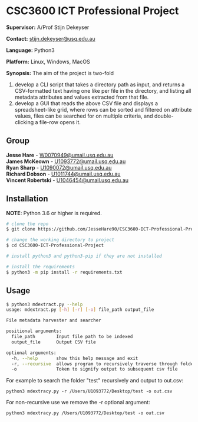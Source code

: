 # CSC3600 ICT Professional Project

**Supervisor:** A/Prof Stijn Dekeyser

**Contact:** stijn.dekeyser@usq.edu.au

**Language:** Python3

**Platform:** Linux, Windows, MacOS

**Synopsis:** The aim of the project is two-fold

1. develop a CLI script that takes a directory path as input, and returns a CSV-formatted text having one like per file in the directory, and listing all metadata attributes and values extracted from that file.
2. develop a GUI that reads the above CSV file and displays a spreadsheet-like grid, where rows can be sorted and filtered on attribute values, files can be searched for on multiple criteria, and double-clicking a file-row opens it.

## Group

**Jesse Hare**        - W0070949@umail.usq.edu.au\
**James McKeown**     - U1093772@umail.usq.edu.au\
**Ryan Sharp**        - U1090072@umail.usq.edu.au\
**Richard Dobson**    - U1011744@umail.usq.edu.au\
**Vincent Robertski** - U1046454@umail.usq.edu.au

## Installation

**NOTE**: Python 3.6 or higher is required.

```bash
# clone the repo
$ git clone https://github.com/JesseHare90/CSC3600-ICT-Professional-Project

# change the working directory to project
$ cd CSC3600-ICT-Professional-Project

# install python3 and python3-pip if they are not installed

# install the requirements
$ python3 -m pip install -r requirements.txt
```
## Usage

```bash
$ python3 mdextract.py --help
usage: mdextract.py [-h] [-r] [-o] file_path output_file

File metadata harvester and searcher

positional arguments:
  file_path        Input file path to be indexed
  output_file      Output CSV file

optional arguments:
  -h, --help       show this help message and exit
  -r, --recursive  allows program to recursively traverse through folders
  -o               Token to signify output to subsequent csv file


```

For example to search the folder "test" recursively and output to out.csv:
```
python3 mdextracy.py -r /Users/U1093772/Desktop/test -o out.csv
```

For non-recursive use we remove the -r optional argument:
```
python3 mdextracy.py /Users/U1093772/Desktop/test -o out.csv
```

